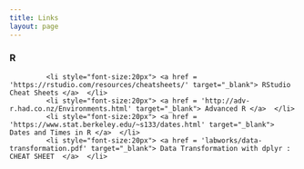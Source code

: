 ```yaml
---
title: Links
layout: page
---
```

<h3>R</h3>

             <li style="font-size:20px"> <a href = 'https://rstudio.com/resources/cheatsheets/' target="_blank"> RStudio Cheat Sheets </a>  </li>
             <li style="font-size:20px"> <a href = 'http://adv-r.had.co.nz/Environments.html' target="_blank"> Advanced R </a>  </li>
             <li style="font-size:20px"> <a href = 'https://www.stat.berkeley.edu/~s133/dates.html' target="_blank"> Dates and Times in R </a>  </li>
             <li style="font-size:20px"> <a href = 'labworks/data-transformation.pdf' target="_blank"> Data Transformation with dplyr : CHEAT SHEET  </a>  </li>
